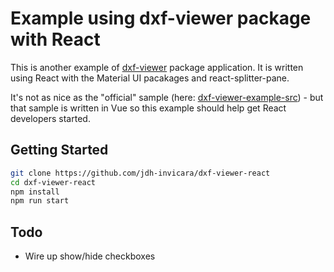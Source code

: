 # Example using dxf-viewer package with React

This is another example of [dxf-viewer](https://github.com/vagran/dxf-viewer) package application. It is written using React with the Material UI pacakages and react-splitter-pane.

It's not as nice as the "official" sample (here: [dxf-viewer-example-src](https://github.com/vagran/dxf-viewer-example-src)) - but that sample is written in Vue so this example should help get React developers started.

## Getting Started

```sh
git clone https://github.com/jdh-invicara/dxf-viewer-react
cd dxf-viewer-react
npm install
npm run start
```

## Todo

* Wire up show/hide checkboxes